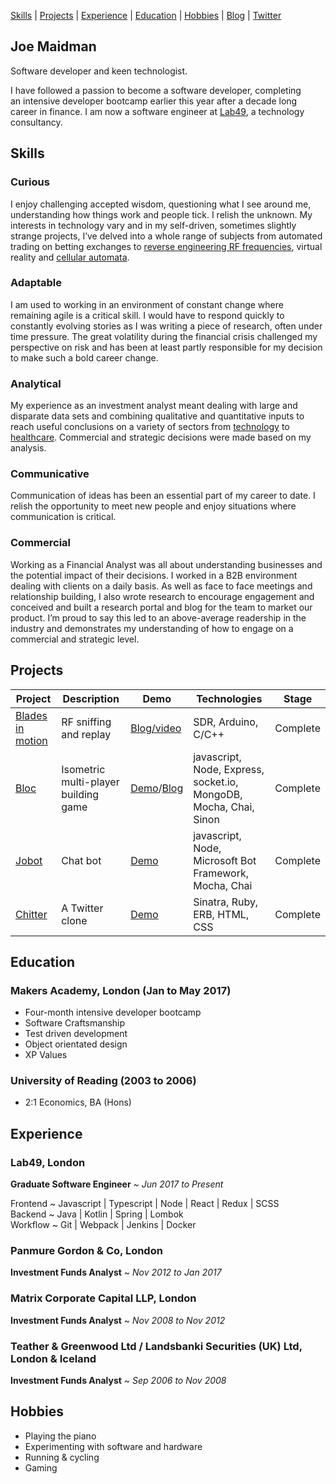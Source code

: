 [Skills](#skills) | [Projects](#projects) | [Experience](#experience) | [Education](#education) | [Hobbies](#hobbies) | [Blog](http://www.joemaidman.com/?page_id=51) | [Twitter](https://twitter.com/joemaidman)

## Joe Maidman
Software developer and keen technologist.

I have followed a passion to become a software developer, completing an intensive developer bootcamp earlier this year after a decade long career in finance. I am now a software engineer at [Lab49](http://www.lab49.com/), a technology consultancy.

## Skills

### Curious
I enjoy challenging accepted wisdom, questioning what I see around me, understanding how things work and people tick. I relish the unknown. My interests in technology vary and in my self-driven, sometimes slightly strange projects, I’ve delved into a whole range of subjects from automated trading on betting exchanges to [reverse engineering RF frequencies](https://github.com/joemaidman/blades-in-motion), virtual reality and [cellular automata](http://gameoflife.netlify.com/).

### Adaptable
I am used to working in an environment of constant change where remaining agile is a critical skill. I would have to respond quickly to constantly evolving stories as I was writing a piece of research, often under time pressure. The great volatility during the financial crisis challenged my perspective on risk and has been at least partly responsible for my decision to make such a bold career change.

### Analytical
My experience as an investment analyst meant dealing with large and disparate data sets and combining qualitative and quantitative inputs to reach useful conclusions on a variety of sectors from [technology](http://www.joemaidman.com/wp-content/uploads/2017/05/PCT.pdf) to [healthcare](http://www.joemaidman.com/wp-content/uploads/2017/05/PCT.pdf). Commercial and strategic decisions were made based on my analysis.

### Communicative
Communication of ideas has been an essential part of my career to date. I relish the opportunity to meet new people and enjoy situations where communication is critical.

### Commercial
Working as a Financial Analyst was all about understanding businesses and the potential impact of their decisions. I worked in a B2B environment dealing with clients on a daily basis. As well as face to face meetings and relationship building, I also wrote research to encourage engagement and conceived and built a research portal and blog for the team to market our product. I’m proud to say this led to an above-average readership in the industry and demonstrates my understanding of how to engage on a commercial and strategic level.

## Projects

| Project  | Description  | Demo  | Technologies | Stage |
|---|---|---|---|---|
| [Blades in motion](https://github.com/joemaidman/blades-in-motion)  | RF sniffing and replay  | [Blog/video](http://www.joemaidman.com/?p=317) |  SDR, Arduino, C/C++  |  Complete |
| [Bloc](https://github.com/joemaidman/bloc)  | Isometric multi-player building game | [Demo](https://bloc-game.herokuapp.com/)/[Blog](http://www.joemaidman.com/?p=540) | javascript, Node, Express, socket.io, MongoDB, Mocha, Chai, Sinon |  Complete |
| [Jobot](https://github.com/joemaidman/jobot)  | Chat bot | [Demo](http://www.joemaidman.com/?page_id=530) | javascript, Node, Microsoft Bot Framework, Mocha, Chai |  Complete |
| [Chitter](https://github.com/joemaidman/chitter-challenge) | A Twitter clone | [Demo](https://chitter-week4.herokuapp.com/)  | Sinatra, Ruby, ERB, HTML, CSS | Complete |

## Education

### Makers Academy, London (Jan to May 2017)
- Four-month intensive developer bootcamp
- Software Craftsmanship
- Test driven development
- Object orientated design
- XP Values

### University of Reading (2003 to 2006)
- 2:1 Economics, BA (Hons)

## Experience

### Lab49, London   
**Graduate Software Engineer** ~ *Jun 2017 to Present*

Frontend ~ Javascript | Typescript | Node | React | Redux | SCSS </br>
Backend ~ Java | Kotlin | Spring | Lombok </br>
Workflow ~ Git | Webpack | Jenkins | Docker

### Panmure Gordon & Co, London   
**Investment Funds Analyst** ~ *Nov 2012 to Jan 2017*

### Matrix Corporate Capital LLP, London
**Investment Funds Analyst** ~ *Nov 2008 to Nov 2012*

### Teather & Greenwood Ltd / Landsbanki Securities (UK) Ltd, London & Iceland
**Investment Funds Analyst** ~ *Sep 2006 to Nov 2008*

## Hobbies
- Playing the piano
- Experimenting with software and hardware
- Running & cycling
- Gaming